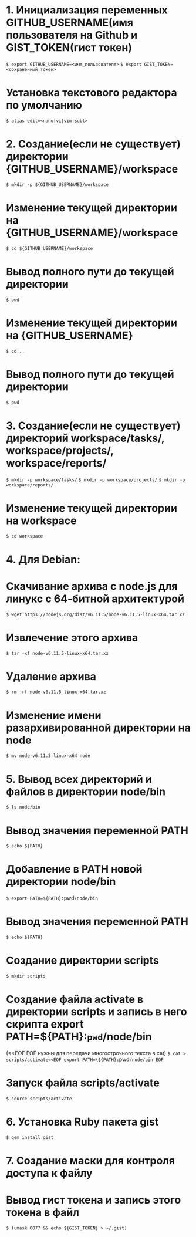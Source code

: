 # 1. Инициализация переменных GITHUB_USERNAME(имя пользователя на Github и GIST_TOKEN(гист токен)
`$ export GITHUB_USERNAME=<имя_пользователя>`
`$ export GIST_TOKEN=<сохраненный_токен>`
# Установка текстового редактора по умолчанию
`$ alias edit=<nano|vi|vim|subl>`

# 2. Создание(если не существует) директории {GITHUB_USERNAME}/workspace
`$ mkdir -p ${GITHUB_USERNAME}/workspace`
# Изменение текущей директории на {GITHUB_USERNAME}/workspace
`$ cd ${GITHUB_USERNAME}/workspace`
# Вывод полного пути до текущей директории
`$ pwd`
# Изменение текущей директории на {GITHUB_USERNAME}
`$ cd ..`
# Вывод полного пути до текущей директории
`$ pwd`

# 3. Создание(если не существует) директорий workspace/tasks/, workspace/projects/, workspace/reports/
`$ mkdir -p workspace/tasks/`
`$ mkdir -p workspace/projects/`
`$ mkdir -p workspace/reports/`
# Изменение текущей директории на workspace
`$ cd workspace`

# 4. Для Debian:
# Скачивание архива с node.js для линукс с 64-битной архитектурой
`$ wget https://nodejs.org/dist/v6.11.5/node-v6.11.5-linux-x64.tar.xz`
# Извлечение этого архива
`$ tar -xf node-v6.11.5-linux-x64.tar.xz`
# Удаление архива
`$ rm -rf node-v6.11.5-linux-x64.tar.xz`
# Изменение имени разархивированной директории на node
`$ mv node-v6.11.5-linux-x64 node`

# 5. Вывод всех директорий и файлов в директории node/bin
`$ ls node/bin`
# Вывод значения переменной PATH
`$ echo ${PATH}`
# Добавление в PATH новой директории node/bin
`$ export PATH=${PATH}:`pwd`/node/bin`
# Вывод значения переменной PATH
`$ echo ${PATH}`
# Создание директории scripts
`$ mkdir scripts`
# Создание файла activate в директории scripts и запись в него скрипта export PATH=\${PATH}:`pwd`/node/bin
(<<EOF EOF нужны для передачи многострочного текста в cat)
`$ cat > scripts/activate<<EOF
export PATH=\${PATH}:`pwd`/node/bin
EOF`
# Запуск файла scripts/activate
`$ source scripts/activate`

# 6. Установка Ruby пакета gist
`$ gem install gist`

# 7. Создание маски для контроля доступа к файлу
# Вывод гист токена и запись этого токена в файл
`$ (umask 0077 && echo ${GIST_TOKEN} > ~/.gist)`
